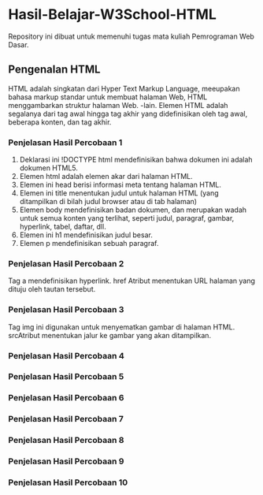 # Hasil-Belajar-W3School-HTML
Repository ini dibuat untuk memenuhi tugas mata kuliah Pemrograman Web Dasar.

## Pengenalan HTML
HTML adalah singkatan dari Hyper Text Markup Language, meeupakan bahasa markup standar untuk membuat halaman Web, HTML menggambarkan struktur halaman Web.
-lain. Elemen HTML adalah segalanya dari tag awal hingga tag akhir yang didefinisikan oleh tag awal, beberapa konten, dan tag akhir.

### Penjelasan Hasil Percobaan 1
1. Deklarasi ini !DOCTYPE html mendefinisikan bahwa dokumen ini adalah dokumen HTML5.
2. Elemen html adalah elemen akar dari halaman HTML.
3. Elemen ini head berisi informasi meta tentang halaman HTML.
4. Elemen ini title menentukan judul untuk halaman HTML (yang ditampilkan di bilah judul browser atau di tab halaman)
5. Elemen body mendefinisikan badan dokumen, dan merupakan wadah untuk semua konten yang terlihat, seperti judul, paragraf, gambar, hyperlink, tabel, daftar, dll.
6. Elemen ini h1 mendefinisikan judul besar.
7. Elemen p mendefinisikan sebuah paragraf.

### Penjelasan Hasil Percobaan 2
Tag a mendefinisikan hyperlink. href Atribut menentukan URL halaman yang dituju oleh tautan tersebut.

### Penjelasan Hasil Percobaan 3
Tag img ini digunakan untuk menyematkan gambar di halaman HTML. srcAtribut menentukan jalur ke gambar yang akan ditampilkan.

### Penjelasan Hasil Percobaan 4

### Penjelasan Hasil Percobaan 5

### Penjelasan Hasil Percobaan 6

### Penjelasan Hasil Percobaan 7

### Penjelasan Hasil Percobaan 8

### Penjelasan Hasil Percobaan 9

### Penjelasan Hasil Percobaan 10

